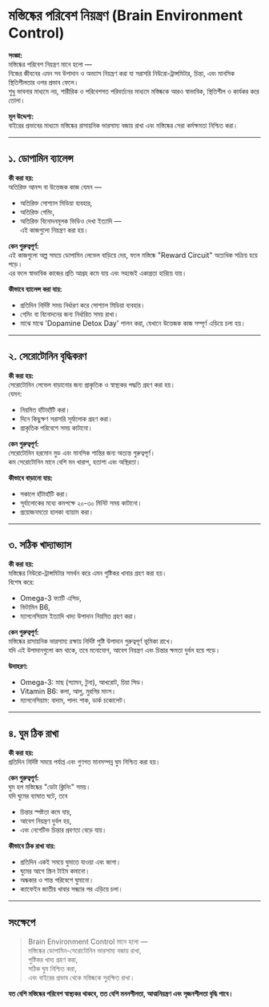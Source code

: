 # মস্তিষ্কের পরিবেশ নিয়ন্ত্রণ (Brain Environment Control)

**সংজ্ঞা:**  
মস্তিষ্কের পরিবেশ নিয়ন্ত্রণ মানে হলো —  
নিজের জীবনের এমন সব উপাদান ও অভ্যাস নিয়ন্ত্রণ করা যা সরাসরি নিউরো-ট্রান্সমিটার, চিন্তা, এবং মানসিক স্থিতিশীলতার ওপর প্রভাব ফেলে।  
শুধু ভাবনার মাধ্যমে নয়, শারীরিক ও পরিবেশগত পরিবর্তনের মাধ্যমে মস্তিষ্ককে আরও স্বাভাবিক, স্থিতিশীল ও কার্যকর করে তোলা।

**মূল উদ্দেশ্য:**  
বাইরের প্রভাবের মাধ্যমে মস্তিষ্কের রাসায়নিক ভারসাম্য বজায় রাখা এবং মস্তিষ্কের সেরা কর্মক্ষমতা নিশ্চিত করা।

---

## ১. ডোপামিন ব্যালেন্স

**কী করা হয়:**  
অতিরিক্ত আনন্দ বা উত্তেজক কাজ যেমন —  
- অতিরিক্ত সোশ্যাল মিডিয়া ব্যবহার,  
- অতিরিক্ত গেমিং,  
- অতিরিক্ত বিনোদনমূলক ভিডিও দেখা ইত্যাদি —  
এই কাজগুলো নিয়ন্ত্রণ করা হয়।

**কেন গুরুত্বপূর্ণ:**  
এই কাজগুলো অল্প সময়ে ডোপামিন লেভেল বাড়িয়ে দেয়, ফলে মস্তিষ্কে "Reward Circuit" অত্যধিক সক্রিয় হয়ে পড়ে।  
এর ফলে স্বাভাবিক কাজের প্রতি আগ্রহ কমে যায় এবং সহজেই একাগ্রতা হারিয়ে যায়।

**কীভাবে ব্যালেন্স করা যায়:**  
- প্রতিদিন নির্দিষ্ট সময় নির্ধারণ করে সোশ্যাল মিডিয়া ব্যবহার।  
- গেমিং বা বিনোদনের জন্য নির্ধারিত সময় রাখা।  
- মাঝে মাঝে 'Dopamine Detox Day' পালন করা, যেখানে উত্তেজক কাজ সম্পূর্ণ এড়িয়ে চলা হয়।

---

## ২. সেরোটোনিন বৃদ্ধিকরণ

**কী করা হয়:**  
সেরোটোনিন লেভেল বাড়ানোর জন্য প্রাকৃতিক ও স্বাস্থ্যকর পদ্ধতি গ্রহণ করা হয়।  
যেমন:
- নিয়মিত হাঁটাহাঁটি করা।  
- দিনে কিছুক্ষণ সরাসরি সূর্যালোক গ্রহণ করা।  
- প্রাকৃতিক পরিবেশে সময় কাটানো।

**কেন গুরুত্বপূর্ণ:**  
সেরোটোনিন হরমোন মুড এবং মানসিক শান্তির জন্য অত্যন্ত গুরুত্বপূর্ণ।  
কম সেরোটোনিন মানে বেশি মন খারাপ, হতাশা এবং অস্থিরতা।

**কীভাবে বাড়ানো যায়:**  
- সকালে হাঁটাহাঁটি করা।  
- সূর্যালোকের মধ্যে কমপক্ষে ২০-৩০ মিনিট সময় কাটানো।  
- প্রয়োজনমতো হালকা ব্যায়াম করা।

---

## ৩. সঠিক খাদ্যাভ্যাস

**কী করা হয়:**  
মস্তিষ্কের নিউরো-ট্রান্সমিটার সমর্থন করে এমন পুষ্টিকর খাবার গ্রহণ করা হয়।  
বিশেষ করে:
- Omega-3 ফ্যাটি এসিড,  
- ভিটামিন B6,  
- ম্যাগনেসিয়াম ইত্যাদি খাদ্য উপাদান নিয়মিত গ্রহণ করা।

**কেন গুরুত্বপূর্ণ:**  
মস্তিষ্কের রাসায়নিক ভারসাম্য রক্ষায় নির্দিষ্ট পুষ্টি উপাদান গুরুত্বপূর্ণ ভূমিকা রাখে।  
যদি এই উপাদানগুলো কম থাকে, তবে মনোযোগ, আবেগ নিয়ন্ত্রণ এবং চিন্তার ক্ষমতা দুর্বল হয়ে পড়ে।

**উদাহরণ:**  
- Omega-3: মাছ (স্যামন, টুনা), আখরোট, চিয়া সিড।  
- Vitamin B6: কলা, আলু, মুরগির মাংস।  
- ম্যাগনেসিয়াম: বাদাম, পালং শাক, ডার্ক চকোলেট।

---

## ৪. ঘুম ঠিক রাখা

**কী করা হয়:**  
প্রতিদিন নির্দিষ্ট সময়ে পর্যাপ্ত এবং গুণগত মানসম্পন্ন ঘুম নিশ্চিত করা হয়।

**কেন গুরুত্বপূর্ণ:**  
ঘুম হল মস্তিষ্কের "ডেটা ক্লিনিং" সময়।  
যদি ঘুমের ব্যাঘাত ঘটে, তবে  
- চিন্তার স্পষ্টতা কমে যায়,  
- আবেগ নিয়ন্ত্রণ দুর্বল হয়,  
- এবং নেগেটিভ চিন্তার প্রবণতা বেড়ে যায়।

**কীভাবে ঠিক রাখা যায়:**  
- প্রতিদিন একই সময়ে ঘুমাতে যাওয়া এবং জাগা।  
- ঘুমের আগে স্ক্রিন টাইম কমানো।  
- অন্ধকার ও শান্ত পরিবেশে ঘুমানো।  
- ক্যাফেইন জাতীয় খাবার সন্ধ্যার পর এড়িয়ে চলা।

---

## সংক্ষেপে

> Brain Environment Control মানে হলো —  
মস্তিষ্কের ডোপামিন-সেরোটোনিন ভারসাম্য বজায় রাখা,  
পুষ্টিকর খাদ্য গ্রহণ করা,  
সঠিক ঘুম নিশ্চিত করা,  
এবং বাইরের প্রভাব থেকে মস্তিষ্ককে সুরক্ষিত রাখা।

**যত বেশি মস্তিষ্কের পরিবেশ স্বাস্থ্যকর থাকবে, তত বেশি মননশীলতা, আত্মনিয়ন্ত্রণ এবং সৃজনশীলতা বৃদ্ধি পাবে।**
